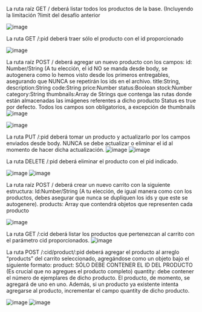 
La ruta raíz GET / deberá listar todos los productos de la base. (Incluyendo la limitación ?limit del desafío anterior

![image](https://github.com/bobadillaFacundo/coderhouse/assets/57062710/d6cc56f0-96fa-4d71-9073-0c21d22bdc8b)


La ruta GET /:pid deberá traer sólo el producto con el id proporcionado

![image](https://github.com/bobadillaFacundo/coderhouse/assets/57062710/0aef7ebd-5921-4f13-873f-64961ce0c39d)


La ruta raíz POST / deberá agregar un nuevo producto con los campos:
id: Number/String (A tu elección, el id NO se manda desde body, se autogenera como lo hemos visto desde los primeros entregables, asegurando que NUNCA se repetirán los ids en el archivo.
title:String,
description:String
code:String
price:Number
status:Boolean
stock:Number
category:String
thumbnails:Array de Strings que contenga las rutas donde están almacenadas las imágenes referentes a dicho producto
Status es true por defecto.
Todos los campos son obligatorios, a excepción de thumbnails
![image](https://github.com/bobadillaFacundo/coderhouse/assets/57062710/be9f71b5-ec10-42eb-aa1b-2fa14539d0f6)

![image](https://github.com/bobadillaFacundo/coderhouse/assets/57062710/72ca7482-966e-491b-8cf0-e1b8186fabfa)

La ruta PUT /:pid deberá tomar un producto y actualizarlo por los campos enviados desde body. NUNCA se debe actualizar o eliminar el id al momento de hacer dicha actualización.
![image](https://github.com/bobadillaFacundo/coderhouse/assets/57062710/6781cbc9-cecd-46fc-a600-9240eb1bc90e)
![image](https://github.com/bobadillaFacundo/coderhouse/assets/57062710/8bbd57d6-b95e-47e9-abdc-1adc3f3320e6)

La ruta DELETE /:pid deberá eliminar el producto con el pid indicado. 

![image](https://github.com/bobadillaFacundo/coderhouse/assets/57062710/9c22f4de-2c50-4e1b-b045-e15fe55dbd44)
![image](https://github.com/bobadillaFacundo/coderhouse/assets/57062710/310aa195-a678-44f2-8d12-e2d3b0de9cbb)


La ruta raíz POST / deberá crear un nuevo carrito con la siguiente estructura:
Id:Number/String (A tu elección, de igual manera como con los productos, debes asegurar que nunca se dupliquen los ids y que este se autogenere).
products: Array que contendrá objetos que representen cada producto

![image](https://github.com/bobadillaFacundo/coderhouse/assets/57062710/3753c1f5-a8e9-433d-82fb-39fa20ab2635)

La ruta GET /:cid deberá listar los productos que pertenezcan al carrito con el parámetro cid proporcionados.
![image](https://github.com/bobadillaFacundo/coderhouse/assets/57062710/1be5a68a-366a-4b45-a623-664d13f191f5)



La ruta POST  /:cid/product/:pid deberá agregar el producto al arreglo “products” del carrito seleccionado, agregándose como un objeto bajo el siguiente formato:
product: SÓLO DEBE CONTENER EL ID DEL PRODUCTO (Es crucial que no agregues el producto completo)
quantity: debe contener el número de ejemplares de dicho producto. El producto, de momento, se agregará de uno en uno.
Además, si un producto ya existente intenta agregarse al producto, incrementar el campo quantity de dicho producto. 


![image](https://github.com/bobadillaFacundo/coderhouse/assets/57062710/eb0dce74-0191-4588-b7ac-154f09ba1a0f)
![image](https://github.com/bobadillaFacundo/coderhouse/assets/57062710/e13f9b41-2fa3-47f2-90fc-25d610bddd34)













